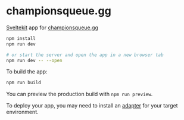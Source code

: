 # championsqueue.gg

[Sveltekit](https://kit.svelte.dev/) app for [championsqueue.gg](https://championsqueue.gg/)


```bash
npm install
npm run dev

# or start the server and open the app in a new browser tab
npm run dev -- --open
```

To build the app:

```bash
npm run build
```

You can preview the production build with `npm run preview`.

To deploy your app, you may need to install an [adapter](https://kit.svelte.dev/docs/adapters) for your target environment.
